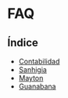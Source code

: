 # FAQ

## Índice
  * [Contabilidad](./contabilidad/index.md)
  * [Sanhigia](./sanhigia/index.md)
  * [Mayton](./mayton/index.md)  
  * [Guanabana](./guanabana/index.md)
